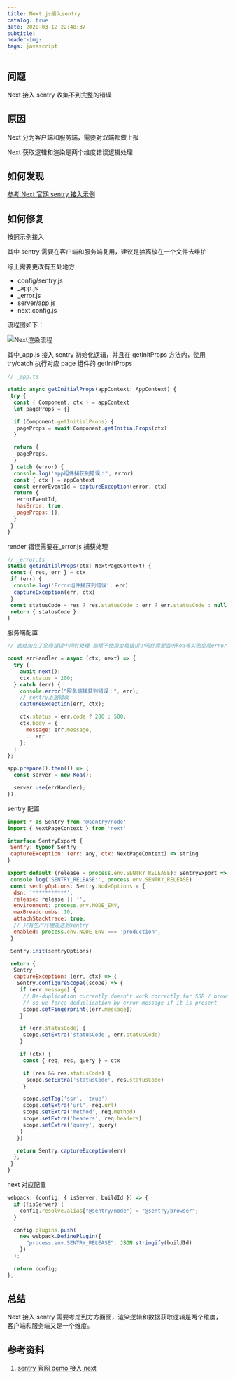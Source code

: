 ```yaml
---
title: Next.js接入sentry
catalog: true
date: 2020-03-12 22:48:37
subtitle:
header-img:
tags: javascript
---
```


## 问题

Next 接入 sentry 收集不到完整的错误

## 原因

Next 分为客户端和服务端，需要对双端都做上报

Next 获取逻辑和渲染是两个维度错误逻辑处理

## 如何发现

[参考 Next 官网 sentry 接入示例](https://github.com/zeit/next.js/blob/canary/examples/with-sentry/pages/_app.js)

## 如何修复

按照示例接入

其中 sentry 需要在客户端和服务端复用，建议是抽离放在一个文件去维护

综上需要更改有五处地方

- config/sentry.js
- \_app.js
- \_error.js
- server/app.js
- next.config.js

流程图如下：

![Next渲染流程](https://s1.ax1x.com/2020/03/13/8mXosf.png)

其中\_app.js 接入 sentry 初始化逻辑，并且在 getInitProps 方法内，使用 try/catch 执行对应 page 组件的 getInitProps

```javascript
// _app.ts

static async getInitialProps(appContext: AppContext) {
 try {
  const { Component, ctx } = appContext
  let pageProps = {}

  if (Component.getInitialProps) {
   pageProps = await Component.getInitialProps(ctx)
  }

  return {
   pageProps,
  }
 } catch (error) {
  console.log('app组件捕获到错误：', error)
  const { ctx } = appContext
  const errorEventId = captureException(error, ctx)
  return {
   errorEventId,
   hasError: true,
   pageProps: {},
  }
 }
}

```

render 错误需要在\_error.js 捕获处理

```javascript
// _error.ts
static getInitialProps(ctx: NextPageContext) {
 const { res, err } = ctx
 if (err) {
  console.log('Error组件捕获到错误', err)
  captureException(err, ctx)
 }
 const statusCode = res ? res.statusCode : err ? err.statusCode : null
 return { statusCode }
}
```

服务端配置

```javascript
// 此处加在了全局错误中间件处理 如果不使用全局错误中间件需要监听koa等实例全局error事件处理

const errHandler = async (ctx, next) => {
  try {
    await next();
    ctx.status = 200;
  } catch (err) {
    console.error("服务端捕获到错误：", err);
    // sentry上报错误
    captureException(err, ctx);

    ctx.status = err.code ? 200 : 500;
    ctx.body = {
      message: err.message,
      ...err
    };
  }
};

app.prepare().then(() => {
  const server = new Koa();

  server.use(errHandler);
});
```

sentry 配置

```javascript
import * as Sentry from '@sentry/node'
import { NextPageContext } from 'next'

interface SentryExport {
 Sentry: typeof Sentry
 captureException: (err: any, ctx: NextPageContext) => string
}

export default (release = process.env.SENTRY_RELEASE): SentryExport => {
 console.log('SENTRY_RELEASE:', process.env.SENTRY_RELEASE)
 const sentryOptions: Sentry.NodeOptions = {
  dsn: '***********',
  release: release || '',
  environment: process.env.NODE_ENV,
  maxBreadcrumbs: 10,
  attachStacktrace: true,
  // 只有生产环境发送到sentry
  enabled: process.env.NODE_ENV === 'production',
 }

 Sentry.init(sentryOptions)

 return {
  Sentry,
  captureException: (err, ctx) => {
   Sentry.configureScope((scope) => {
    if (err.message) {
     // De-duplication currently doesn't work correctly for SSR / browser errors
     // so we force deduplication by error message if it is present
     scope.setFingerprint([err.message])
    }

    if (err.statusCode) {
     scope.setExtra('statusCode', err.statusCode)
    }

    if (ctx) {
     const { req, res, query } = ctx

     if (res && res.statusCode) {
      scope.setExtra('statusCode', res.statusCode)
     }

     scope.setTag('ssr', 'true')
     scope.setExtra('url', req.url)
     scope.setExtra('method', req.method)
     scope.setExtra('headers', req.headers)
     scope.setExtra('query', query)
    }
   })

   return Sentry.captureException(err)
  },
 }
}
```

next 对应配置

```javascript
webpack: (config, { isServer, buildId }) => {
  if (!isServer) {
    config.resolve.alias["@sentry/node"] = "@sentry/browser";
  }

  config.plugins.push(
    new webpack.DefinePlugin({
      "process.env.SENTRY_RELEASE": JSON.stringify(buildId)
    })
  );

  return config;
};
```

## 总结

Next 接入 sentry 需要考虑到方方面面，渲染逻辑和数据获取逻辑是两个维度，客户端和服务端又是一个维度。

## 参考资料

1. [sentry 官网 demo 接入 next](https://github.com/zeit/next.js/blob/canary/examples/with-sentry/server.js)
